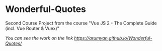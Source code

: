 # Wonderful-Quotes

Second Course Project from the course "Vue JS 2 - The Complete Guide (incl. Vue Router & Vuex)"

*You can see the work on the link https://arumyan.github.io/Wonderful-Quotes/*
